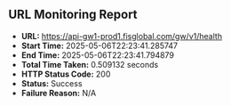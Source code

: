 ## URL Monitoring Report

- **URL:** https://api-gw1-prod1.fisglobal.com/gw/v1/health
- **Start Time:** 2025-05-06T22:23:41.285747
- **End Time:** 2025-05-06T22:23:41.794879
- **Total Time Taken:** 0.509132 seconds
- **HTTP Status Code:** 200
- **Status:** Success
- **Failure Reason:** N/A
